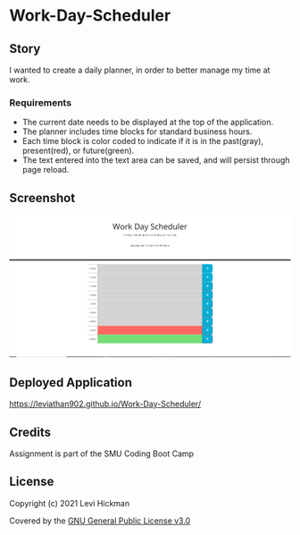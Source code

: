 # Work-Day-Scheduler

## Story <br>
I wanted to create a daily planner, in order to better manage my time at work.

### Requirements ###
* The current date needs to be displayed at the top of the application.
* The planner includes time blocks for standard business hours.
* Each time block is color coded to indicate if it is in the past(gray), present(red), or future(green).
* The text entered into the text area can be saved, and will persist through page reload.

## Screenshot ##
![Screenshot 1](https://github.com/leviathan902/Work-Day-Scheduler/blob/main/assets/Screenshot.PNG?raw=true)

## Deployed Application ##
https://leviathan902.github.io/Work-Day-Scheduler/

## Credits

Assignment is part of the SMU Coding Boot Camp

## License

Copyright (c) 2021 Levi Hickman

Covered by the [GNU General Public License v3.0](https://choosealicense.com/licenses/gpl-3.0/)
